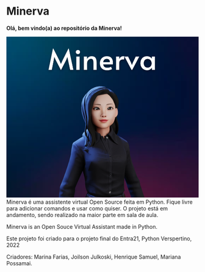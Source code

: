 # Minerva

<strong>Olá, bem vindo(a) ao repositório da Minerva!</strong>

<img src="Minerva.png">
Minerva é uma assistente virtual Open Source feita em Python. Fique livre para adicionar comandos e usar como quiser.
O projeto está em andamento, sendo realizado na maior parte em sala de aula.


Minerva is an Open Souce Virtual Assistant made in Python.

Este projeto foi criado para o projeto final do Entra21, Python Verspertino, 2022

Criadores: Marina Farias, Joilson Julkoski, Henrique Samuel, Mariana Possamai.
